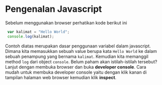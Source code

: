 # Pengenalan Javascript

Sebelum menggunakan browser perhatikan kode berikut ini

```js
 var kalimat = "Hello World";
 console.log(kalimat);
```

Contoh diatas merupakan dasar penggunaan variabel dalam javascript. Dimana kita memasukkan sebuah value berupa kata `Hello World` ke dalam sebuah penampung yang bernama `kalimat`. Kemudian kita memanggil method `log` dari object `console`. Belum paham akan istilah-istilah tersebut? Lanjut dengan membuka browser dan buka **developer console**. Cara mudah untuk membuka developer console yaitu dengan klik kanan di tampilan halaman web browser kemudian klik **inspect**.

